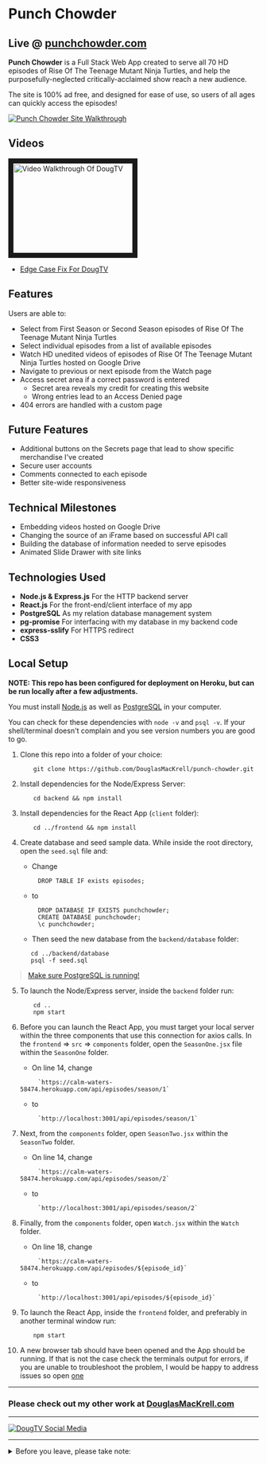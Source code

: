# Punch Chowder

## Live @ [punchchowder.com](https://punchchowder.com/)

**Punch Chowder** is a Full Stack Web App created to serve all 70 HD episodes of Rise Of The Teenage Mutant Ninja Turtles, and help the purposefully-neglected critically-acclaimed show reach a new audience.

The site is 100% ad free, and designed for ease of use, so users of all ages can quickly access the episodes!

[![Punch Chowder Site Walkthrough](./public/punch-chowder-siteS.gif)](https://punchchowder.com/)

## Videos

<a href="http://www.youtube.com/watch?feature=player_embedded&v=fTE690MjbcA" target="_blank"><img src="http://img.youtube.com/vi/fTE690MjbcA/0.jpg" 
alt="Video Walkthrough Of DougTV" width="240" height="180" border="10" /></a>

* [Edge Case Fix For DougTV](https://youtu.be/fTE690MjbcA)

## Features

Users are able to:

* Select from First Season or Second Season episodes of Rise Of The Teenage Mutant Ninja Turtles
* Select individual episodes from a list of available episodes
* Watch HD unedited videos of episodes of Rise Of The Teenage Mutant Ninja Turtles hosted on Google Drive
* Navigate to previous or next episode from the Watch page
* Access secret area if a correct password is entered
  * Secret area reveals my credit for creating this website
  * Wrong entries lead to an Access Denied page
* 404 errors are handled with a custom page

## Future Features

* Additional buttons on the Secrets page that lead to show specific merchandise I've created
* Secure user accounts
* Comments connected to each episode
* Better site-wide responsiveness

## Technical Milestones

* Embedding videos hosted on Google Drive
* Changing the source of an iFrame based on successful API call
* Building the database of information needed to serve episodes
* Animated Slide Drawer with site links 

## Technologies Used

* **Node.js & Express.js** For the HTTP backend server
* **React.js** For the front-end/client interface of my app
* **PostgreSQL** As my relation database management system
* **pg-promise** For interfacing with my database in my backend code
* **express-sslify** For HTTPS redirect
* **CSS3**

## Local Setup

**NOTE: This repo has been configured for deployment on Heroku, but can be run locally after a few adjustments.**

You must install [Node.js](https://nodejs.org) as well as [PostgreSQL](https://www.postgresql.org/) in your computer.

You can check for these dependencies with `node -v` and `psql -v`. If your shell/terminal doesn't complain and you see version numbers you are good to go.

1. Clone this repo into a folder of your choice:
```
       git clone https://github.com/DouglasMacKrell/punch-chowder.git
```

2. Install dependencies for the Node/Express Server:
```
       cd backend && npm install
```

3. Install dependencies for the React App (`client` folder):
```
       cd ../frontend && npm install
```

4. Create database and seed sample data. While inside the root directory, open the `seed.sql` file and:

    - Change  
    ```
         DROP TABLE IF exists episodes;
    ```

    - to 
    ``` 
         DROP DATABASE IF EXISTS punchchowder;  
         CREATE DATABASE punchchowder;  
         \c punchchowder;
    ```

    - Then seed the new database from the `backend/database` folder:  
    ```
       cd ../backend/database  
       psql -f seed.sql
    ```

> [Make sure PostgreSQL is running!](https://www.google.com/search?q=make+sure+postgres+is+running&oq=make+sure+postf&aqs=chrome.1.69i57j0l5.5280j1j7&client=ubuntu&sourceid=chrome&ie=UTF-8)

5. To launch the Node/Express server, inside the `backend` folder run:
```
       cd ..
       npm start
```

6. Before you can launch the React App, you must target your local server within the three components that use this connection for axios calls. In the `frontend` => `src` => `components` folder, open the `SeasonOne.jsx` file within the `SeasonOne` folder.

    - On line 14, change  
    ```
         `https://calm-waters-58474.herokuapp.com/api/episodes/season/1`
    ```

    - to  
    ```
         `http://localhost:3001/api/episodes/season/1`
    ```

7. Next, from the `components` folder, open `SeasonTwo.jsx` within the `SeasonTwo` folder.

    - On line 14, change  
    ```
         `https://calm-waters-58474.herokuapp.com/api/episodes/season/2`
    ```

    - to  
    ```
         `http://localhost:3001/api/episodes/season/2`
    ```

8. Finally, from the `components` folder, open `Watch.jsx` within the `Watch` folder.

    - On line 18, change  
    ```
         `https://calm-waters-58474.herokuapp.com/api/episodes/${episode_id}`
    ```

    - to  
    ```
         `http://localhost:3001/api/episodes/${episode_id}`
    ```

9. To launch the React App, inside the `frontend` folder, and preferably in another terminal window run:
```
       npm start
```

10. A new browser tab should have been opened and the App should be running. If that is not the case check the terminals output for errors, if you are unable to troubleshoot the problem, I would be happy to address issues so open [one](/issues)

---

### Please check out my other work at [DouglasMacKrell.com](https://douglasmackrell.com)

---

[![DougTV Social Media](https://dougtv.herokuapp.com/DougTV-Social.png)](https://dougtv.herokuapp.com)

** **

<details>
    <summary>
        Before you leave, please take note:
    </summary>

You're the best! Thank you for visiting!

Please give this project a star and be sure to check out my [YouTube Channel](https://youtube.com/BigMacKrell)!

</details>
